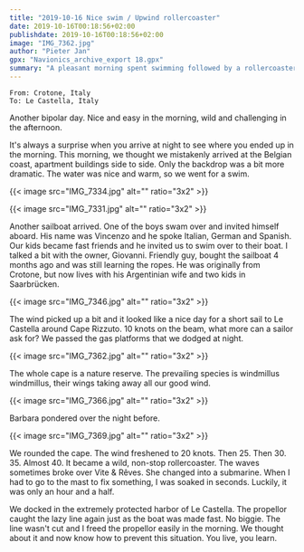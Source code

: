 ```yaml
---
title: "2019-10-16 Nice swim / Upwind rollercoaster"
date: 2019-10-16T00:18:56+02:00
publishdate: 2019-10-16T00:18:56+02:00
image: "IMG_7362.jpg"
author: "Pieter Jan"
gpx: "Navionics_archive_export 18.gpx"
summary: "A pleasant morning spent swimming followed by a rollercoaster afternoon with 40 knots close hauled sailing."
---
```


`From: Crotone, Italy`<br/>
`To: Le Castella, Italy`

Another bipolar day. Nice and easy in the morning, wild and challenging in the afternoon.

It's always a surprise when you arrive at night to see where you ended up in the morning. This morning, we thought we mistakenly arrived at the Belgian coast, apartment buildings side to side. Only the backdrop was a bit more dramatic. The water was nice and warm, so we went for a swim.

{{< image src="IMG_7334.jpg" alt="" ratio="3x2" >}}

{{< image src="IMG_7331.jpg" alt="" ratio="3x2" >}}

Another sailboat arrived. One of the boys swam over and invited himself aboard. His name was Vincenzo and he spoke Italian, German and Spanish. Our kids became fast friends and he invited us to swim over to their boat. I talked a bit with the owner, Giovanni. Friendly guy, bought the sailboat 4 months ago and was still learning the ropes. He was originally from Crotone, but now lives with his Argentinian wife and two kids in Saarbrücken.

{{< image src="IMG_7346.jpg" alt="" ratio="3x2" >}}

The wind picked up a bit and it looked like a nice day for a short sail to Le Castella around Cape Rizzuto. 10 knots on the beam, what more can a sailor ask for? We passed the gas platforms that we dodged at night.

{{< image src="IMG_7362.jpg" alt="" ratio="3x2" >}}

The whole cape is a nature reserve. The prevailing species is windmillus windmillus, their wings taking away all our good wind.

{{< image src="IMG_7366.jpg" alt="" ratio="3x2" >}}

Barbara pondered over the night before.

{{< image src="IMG_7369.jpg" alt="" ratio="3x2" >}}

We rounded the cape. The wind freshened to 20 knots. Then 25. Then 30. 35. Almost 40. It became a wild, non-stop rollercoaster. The waves sometimes broke over Vite & Rêves. She changed into a submarine. When I had to go to the mast to fix something, I was soaked in seconds. Luckily, it was only an hour and a half.

We docked in the extremely protected harbor of Le Castella. The propellor caught the lazy line again just as the boat was made fast. No biggie. The line wasn't cut and I freed the propellor easily in the morning. We thought about it and now know how to prevent this situation. You live, you learn.
